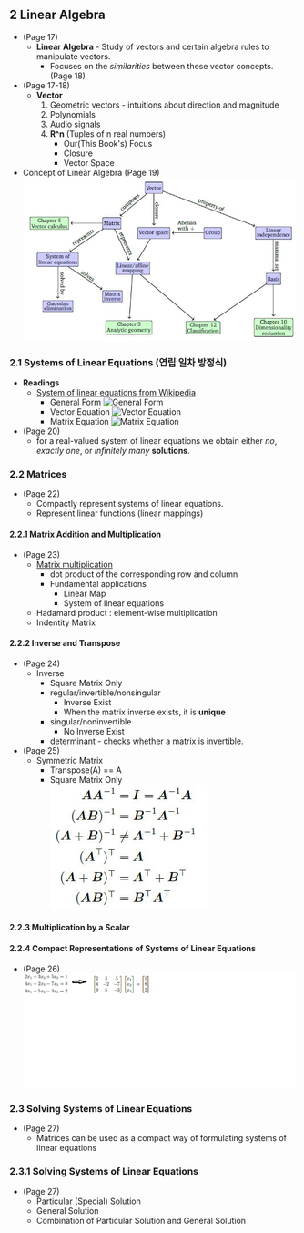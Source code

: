 ## 2 Linear Algebra
 * (Page 17)
   * **Linear Algebra** - Study of vectors and certain algebra rules to manipulate vectors.
     * Focuses on the *similarities* between these vector concepts. (Page 18)
 * (Page 17-18)
   * **Vector**
     1. Geometric vectors - intuitions about direction and magnitude
     1. Polynomials
     1. Audio signals
     1. **R^n** (Tuples of n real numbers)
        * Our(This Book's) Focus
        * Closure 
        * Vector Space
 * Concept of Linear Algebra (Page 19)
 ![Concept of Linear Algebra](https://github.com/kicom95/Math-For-Machine-Learning/blob/master/MML/Images/concept%20of%20linear%20algebra.JPG) 
### 2.1 Systems of Linear Equations (연립 일차 방정식)
 * **Readings**
   * [System of linear equations from Wikipedia](https://en.wikipedia.org/wiki/System_of_linear_equations) 
     * General Form
     ![General Form](https://wikimedia.org/api/rest_v1/media/math/render/svg/f50252ba5f1e440c6323e52462ebcd22d1aa7716)
     * Vector Equation
     ![Vector Equation](https://wikimedia.org/api/rest_v1/media/math/render/svg/27012bec5c523ae61a7a760cbf383e2962ede481)
     * Matrix Equation
     ![Matrix Equation](https://wikimedia.org/api/rest_v1/media/math/render/svg/85b8cb94702eb575b664969060eb077ab8ac37a6)
 * (Page 20)
   * for a real-valued system of linear equations we obtain either *no*, *exactly one*, or *infinitely many* **solutions**.
### 2.2 Matrices
 * (Page 22)
   * Compactly represent systems of linear equations.
   * Represent linear functions (linear mappings)
#### 2.2.1 Matrix Addition and Multiplication
 * (Page 23)
   * [Matrix multiplication](https://en.wikipedia.org/wiki/Matrix_multiplication)
     * dot product of the corresponding row and column
     * Fundamental applications
       * Linear Map
       * System of linear equations
   * Hadamard product : element-wise multiplication
   * Indentity Matrix
#### 2.2.2 Inverse and Transpose
 * (Page 24)
   * Inverse
     * Square Matrix Only
     * regular/invertible/nonsingular
       * Inverse Exist
       * When the matrix inverse exists, it is **unique**
     * singular/noninvertible
       * No Inverse Exist
     * determinant - checks whether a matrix is invertible.  
 * (Page 25)
   * Symmetric Matrix
     * Transpose(A) == A
     * Square Matrix Only    
![Inverse Transpose Matrix](https://github.com/kicom95/Math-For-Machine-Learning/blob/master/MML/Images/inverse%20transpose%20matrix.JPG) 
#### 2.2.3 Multiplication by a Scalar
#### 2.2.4 Compact Representations of Systems of Linear Equations
 * (Page 26)
 ![Linear Equation in Matrix](https://github.com/kicom95/Math-For-Machine-Learning/blob/master/MML/Images/compact_representation_of_linear_equation.png) 
### 2.3 Solving Systems of Linear Equations
 * (Page 27)
   * Matrices can be used as a compact way of formulating systems of linear equations
### 2.3.1 Solving Systems of Linear Equations
 * (Page 27)
   * Particular (Special) Solution
   * General Solution
   * Combination of Particular Solution and General Solution
  
   

